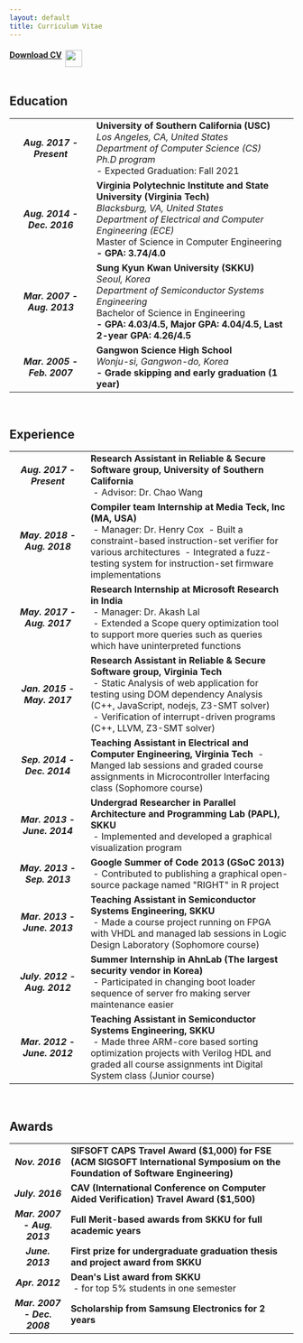 ```yaml
---
layout: default
title: Curriculum Vitae
---
```


<div class="post">
<table>
<h4><a href="../cv_save/CV_CH.pdf" target="_blank">Download CV</a> &nbsp;<img src="../assets/img/cursor.png" align="top" width="30"></h4>
</table>

<h2>Education</h2>

<table>
<tbody>
<tr>
<td align="center"><b><i>Aug. 2017 - Present</i></b></td>
<td>
    <b>University of Southern California (USC)</b><br>
    <i>Los Angeles, CA, United States<br>
    Department of Computer Science (CS)<br>
    Ph.D program</i><br>
    - Expected Graduation: Fall 2021<br>
</td>
</tr>
<tr>
<td align="center"><b><i>Aug. 2014 - Dec. 2016</i></b></td>
<td>
    <b>Virginia Polytechnic Institute and State University (Virginia Tech)</b><br>
    <i>Blacksburg, VA, United States</i><br>
    <i>Department of Electrical and Computer Engineering (ECE)</i><br>
    Master of Science in Computer Engineering<br>
    <b>- GPA: 3.74/4.0</b><br>
</td>
</tr>
<tr>
<td align="center"><b><i>Mar. 2007 - Aug. 2013</i></b></td>
<td>
    <b>Sung Kyun Kwan University (SKKU)</b><br>
    <i>Seoul, Korea<br></i>
    <i>Department of Semiconductor Systems Engineering</i><br>
    Bachelor of Science in Engineering<br>
    <b>- GPA: 4.03/4.5, Major GPA: 4.04/4.5, Last 2-year GPA: 4.26/4.5</b><br>
</td>
</tr>
<tr>
<td align="center"><b><i>Mar. 2005 - Feb. 2007</i></b></td>
<td>
    <b>Gangwon Science High School</b><br>
    <i>Wonju-si, Gangwon-do, Korea</i><br>
    <b>- Grade skipping and early graduation (1 year)</b><br>
</td>
</tr>
</tbody>
</table>

<br>

<h2>Experience</h2>
<table>
<tbody>
<tr>
<td align="center" width="120"><b><i>Aug. 2017 - Present</i></b></td>
<td>
   <b>Research Assistant in Reliable &amp; Secure Software group, University of Southern California</b><br>
   &nbsp;- Advisor: Dr. Chao Wang
</td>
</tr>
<tr>
<td align="center"><b><i>May. 2018 - Aug. 2018<br></i></b></td>
<td>
    <b>Compiler team Internship at Media Teck, Inc (MA, USA)</b><br>
    &nbsp;- Manager: Dr. Henry Cox
    &nbsp;- Built a constraint-based instruction-set verifier for various architectures
    &nbsp;- Integrated a fuzz-testing system for instruction-set firmware implementations
</td>
</tr>
<tr>
<td align="center"><b><i>May. 2017 - Aug. 2017<br></i></b></td>
<td>
    <b>Research Internship at Microsoft Research in India</b><br>
    &nbsp;- Manager: Dr. Akash Lal <br>
    &nbsp;- Extended a Scope query optimization tool to support more queries such as queries which have uninterpreted functions
</td>
</tr>
<tr>
<td align="center"><b><i>Jan. 2015 - May. 2017</i></b></td>
<td>
    <b>Research Assistant in Reliable &amp; Secure Software group, Virginia Tech</b><br>
    &nbsp;- Static Analysis of web application for testing using DOM dependency Analysis (C++, JavaScript, nodejs, Z3-SMT solver)<br>
    &nbsp;- Verification of interrupt-driven programs (C++, LLVM, Z3-SMT solver)
</td>
</tr>
<tr>
<td align="center"><b><i>Sep. 2014 - Dec. 2014</i></b></td>
<td>
    <b>Teaching Assistant in Electrical and Computer Engineering, Virginia Tech</b>
    &nbsp;- Manged lab sessions and graded course assignments in Microcontroller Interfacing class (Sophomore course)
</td>
</tr>
<tr>
<td align="center"><b><i>Mar. 2013 - June. 2014<br></i></b></td>
<td>
    <b>Undergrad Researcher in Parallel Architecture and Programming Lab (PAPL), SKKU</b><br>
    &nbsp;- Implemented and developed a graphical visualization program
</td>
</tr>
<tr>
<td align="center"><b><i>May. 2013 - Sep. 2013</i></b></td>
<td>
    <b>Google Summer of Code 2013 (GSoC 2013)</b><br>
    &nbsp;- Contributed to publishing a graphical open-source package named "RIGHT" in R project
</td>
</tr>
<tr>
<td align="center"><b><i>Mar. 2013 - June. 2013</i></b></td>
<td>
    <b>Teaching Assistant in Semiconductor Systems Engineering, SKKU</b><br>
    &nbsp;- Made a course project running on FPGA with VHDL and managed lab sessions in Logic Design Laboratory (Sophomore course)
</td>
</tr>
<tr>
<td align="center"><b><i>July. 2012 - Aug. 2012</i></b></td>
<td>
    <b>Summer Internship in AhnLab (The largest security vendor in Korea)</b><br>
    &nbsp;- Participated in changing boot loader sequence of server fro making server maintenance easier
</td>
</tr>
<tr>
<td align="center"><b><i>Mar. 2012 - June. 2012</i></b></td>
<td>
    <b>Teaching Assistant in Semiconductor Systems Engineering, SKKU</b><br>
    &nbsp;- Made three ARM-core based sorting optimization projects with Verilog HDL and graded all course assignments int Digital System class (Junior course)
</td>
</tr>
</tbody>
</table>

<br>

<h2>Awards</h2>
<table>
<tbody>
<tr>
<td align="center"><b><i>Nov. 2016</i></b></td>
<td><b>SIFSOFT CAPS Travel Award ($1,000) for FSE (ACM SIGSOFT International Symposium on the Foundation of Software Engineering)</b></td>
</tr>
<tr>
<td align="center"><b><i>July. 2016</i></b></td>
<td><b>CAV (International Conference on Computer Aided Verification) Travel Award ($1,500)</b></td>
</tr>
<tr>
<td align="center"><b><i>Mar. 2007 - Aug. 2013</i></b></td>
<td><b>Full Merit-based awards from SKKU for full academic years&nbsp;</b></td>
</tr>
<tr>
<td align="center"><b><i>June. 2013</i></b></td>
<td><b>First prize for undergraduate graduation thesis and project award from SKKU</b></td>
</tr>
<tr>
<td align="center"><b><i>Apr. 2012</i></b></td>
<td>
    <b>Dean's List award from SKKU</b><br>
    &nbsp;- for top 5% students in one semester
</td>
</tr>
<tr>
<td align="center"><b><i>Mar. 2007 - Dec. 2008</i></b></td>
<td><b>Scholarship from Samsung Electronics for 2 years</b></td>
</tr>
</tbody>
</table>

</div>

